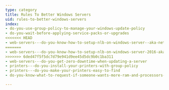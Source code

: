 ```yaml
---
type: category
title: Rules To Better Windows Servers
uid: rules-to-better-windows-servers
index:
- do-you-use-group-policy-to-manage-your-windows-update-policy
- do-you-wait-before-applying-service-packs-or-upgrades
<<<<<<< HEAD
- web-servers---do-you-know-how-to-setup-nlb-on-windows-server--aka-network-load-balancing
=======
- web-servers---do-you-know-how-to-setup-nlb-on-windows-server-2016-aka-network-load-balancing
>>>>>>> 6ded47f5f5dc7d79e941d9ee45d5dc9b0c1ba311
- web-servers---do-you-get-zero-downtime-when-updating-a-server
- printers---do-you-install-your-printers-with-group-policy
- printers---do-you-make-your-printers-easy-to-find
- do-you-know-what-to-request-if-someone-wants-more-ram-and-processors-on-a-vm-or-a-pc

---
```




